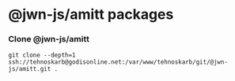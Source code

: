 # @jwn-js/amitt packages

### **Clone @jwn-js/amitt**

`git clone --depth=1 ssh://tehnoskarb@godisonline.net:/var/www/tehnoskarb/git/@jwn-js/amitt.git .`
